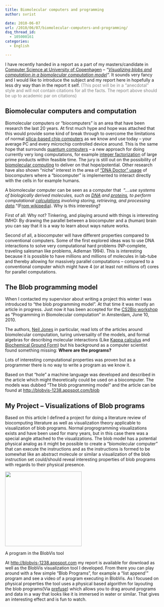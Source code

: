 ```yaml
---
title: Biomolecular computers and programming
author: svrist

date: 2010-06-07
url: /2010/06/07/biomolecular-computers-and-programming/
dsq_thread_id:
  - 105000161
categories:
  - English

---
```

I have recently handed in a report as a part of my masters/candidate in <a href="http://www.diku.dk" target="_blank">Computer Science at University of Copenhagen</a> &#8211; _&#8220;<a title="BlobVis visualization tool" href="http://blobvis-1238.appspot.com" target="_blank">Visualizing blobs and computation in a biomolecular computation model</a>&#8220;._ It sounds very fancy and I would like to introduce the subject and my report here in hopefully a less dry way than in the report it self. <span style="color: #808080;">(This post will be in a &#8220;anecdotal&#8221; style and will not contain citations for all the facts. The report above should be up to academic par on citations)</span>

## Biomolecular computers and computation

Biomolecular computers or &#8220;biocomputers&#8221; is an area that have been research the last 20 years. At first much hype and hope was attached that this would provide some kind of break through to overcome the limitations of normal <a title="Wikipedia: Chip Computers" href="http://en.wikipedia.org/wiki/Computer_chips" target="_blank">silica-based chip computers</a> as we know and use today &#8211; your average PC and every microchip controlled device around. This is the same hope that surrounds <a title="Wikipedia: Quantum Computer" href="http://en.wikipedia.org/wiki/Quantum_computer" target="_blank">quantum computers</a> &#8211; a new approach for doing currently very long computations, for example <a title="Wikipedia: Integer Factorization" href="http://en.wikipedia.org/wiki/Integer_factorization" target="_blank">integer factorization</a> of large prime products within feasible time. The jury is still out on the possibility of [biomolecular computing][1] to deliver on that hope/potential. Other research have also shown &#8220;niche&#8221; interest in the area of <a title="Scientific american: Bringing DNA Computers to life" href="http://www.scientificamerican.com/article.cfm?id=bringing-dna-computers-to" target="_blank">&#8220;DNA Doctor&#8221; usage</a> of biocomputers where a &#8220;biocomputer&#8221; is implemented to interact directly with the cells in for example humans.

A biomolecular computer can be seen as a computer that  &#8220;._&#8230;use systems of biologically derived molecules, such as_ [_DNA_][2] _and_ [_proteins_][3]_, to perform computational_ [_calculations_][4] _involving storing, retrieving, and processing_ [_data_][5]_._&#8220;(F<a href="http://en.wikipedia.org/wiki/Biomolecular_computing" target="_blank">rom wikipedia</a>). Why is this interesting?

First of all: Why not? Tinkering, and playing around with things is interesting IMHO: By drawing the parallel between a biocomputer and a (human) brain you can say that it is a way to learn about ways nature works.

Second of all, a biocomputer will have different properties compared to conventional computers. Some of the first explored ideas was to use DNA interactions to solve very computational hard problems (NP-complete, traveling salesman like problems, Adleman 1994). This is interesting because it is possible to have millions and millions of molecules in lab-tube and thereby allowing for massively parallel computations &#8211; compared to a conventional computer which might have 4 (or at least not millions of) cores for parallel computations.

## The Blob programming model

When I contacted my supervisor about writing a project this winter I was introduced to &#8220;the blob programming model&#8221;. At that time it was mostly an article in progress. Just now it has been accepted for the <a title="CS2Bio programme. 10.30 Programming in Biomolecular computation" href="http://cs2bio10.di.unito.it/programme.html" target="_blank">CS2Bio workshop</a> as &#8220;Programming in Biomolecular computation&#8221; in Amsterdam, June 10, 2010.

The authors, <a title="Neil Jones page" href="http://www.diku.dk/hjemmesider/ansatte/neil/" target="_blank">Neil Jones</a> in particular, read lots of the articles around biomolecular computation, turing universality of the models, and formal algebras for describing molecular interactions (Like <a title="Kappa" href="Formal Molecular Biology" target="_blank">Kappa calculus</a> and <a title="Cardelli" href="http://lucacardelli.name/indexPapers.html#TuringUniversalityOfBGF" target="_blank">Biochemical Ground Form</a>) but his background as a computer scientist found something missing: **Where are the programs?**

Lots of interesting computational properties was proven but as a programmer there is no way to write a program as we know it.

Based on that &#8220;hole&#8221; a machine language was developed and described in the article which might theoretically could be used on a biocomputer. The models was dubbed &#8220;The blob programming model&#8221; and the article can be found at <a href="http://blobvis-1238.appspot.com/blob" target="_blank">http://blobvis-1238.appspot.com/blob</a>

## My Project &#8211; Visualizations of Blob programs

Based on this article I defined a project for doing a literature review of biocomputing literature as well as visualization theory applicable to visualization of blob programs. Normal progrogramming visualizations exists and have been used for many years, but in this case there was a special angle attached to the visualizations. The blob model has a potential physical analog as it might be possible to create a &#8220;biomolecular computer&#8221; that can execute the instructions and as the instructions is formed to be somewhat like an abstract molecule or similar a visualization of the blob instruction set could/should reveal interesting properties of blob programs with regards to their physical presence.

<div style="width: 260px" class="wp-caption alignleft">
  <a href="http://blobvis-1238.appspot.com/screenshots"><img title="A blob program" src="http://blobvis-1238.appspot.com/static/thumb_largedata-play.jpg" alt="" width="250" height="243" /></a>
  
  <p class="wp-caption-text">
    A program in the BlobVis tool
  </p>
</div>

At <a title="Blobvis site" href="http://blobvis-1238.appspot.com" target="_self">http://blobvis-1238.appspot.com</a> my report is available for download as well as the BlobVis visualization tool I developed. From there you can play around with a few simple &#8220;Blob Programs&#8221;, for example a &#8220;list append'&#8221; program and see a video of a program executing in BlobVis. As I focused on physical properties the tool uses a physical based algorithm for layouting the blob programs(Via <a href="http://prefuse.org" target="_blank">prefuse</a>) which allows you to drag around programs and data in a way that looks like it is immersed in water or similar. That gives an interesting effect and is fun to watch.

 [1]: http://en.wikipedia.org/wiki/Biomolecular_computing
 [2]: http://en.wikipedia.org/wiki/DNA "DNA"
 [3]: http://en.wikipedia.org/wiki/Proteins "Proteins"
 [4]: http://en.wikipedia.org/wiki/Calculation "Calculation"
 [5]: http://en.wikipedia.org/wiki/Data "Data"